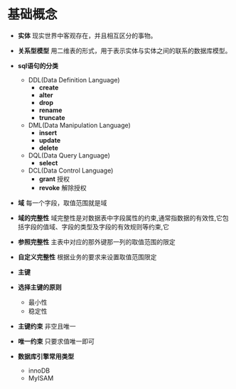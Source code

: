 # 基础概念
* **实体** 现实世界中客观存在，并且相互区分的事物。
* **关系型模型** 用二维表的形式，用于表示实体与实体之间的联系的数据库模型。
* **sql语句的分类**
    * DDL(Data Definition Language)
      * **create**
      * **alter**
      * **drop**
      * **rename**
      * **truncate**
    * DML(Data Manipulation Language)
      * **insert**
      * **update**
      * **delete**
    * DQL(Data Query Language)
      * **select**
    * DCL(Data Control Language)
      * **grant** 授权
      * **revoke** 解除授权

* **域** 每一个字段，取值范围就是域
* **域的完整性**  域完整性是对数据表中字段属性的约束,通常指数据的有效性,它包括字段的值域、字段的类型及字段的有效规则等约束,它
* **参照完整性**  主表中对应的那外键那一列的取值范围的限定
* **自定义完整性** 根据业务的要求来设置取值范围限定
* **主键**
* **选择主键的原则**
  * 最小性
  * 稳定性
* **主键约束** 非空且唯一
* **唯一约束** 只要求值唯一即可
* **数据库引擎常用类型**
  *  innoDB
  *  MyISAM
